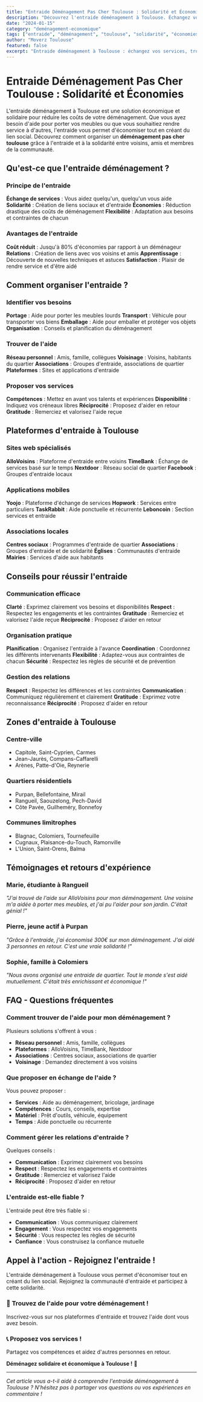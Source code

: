 ```yaml
---
title: "Entraide Déménagement Pas Cher Toulouse : Solidarité et Économies"
description: "Découvrez l'entraide déménagement à Toulouse. Échangez vos services, trouvez de l'aide, économisez ensemble. Solidarité et économies pour tous."
date: "2024-01-15"
category: "deménagement-economique"
tags: ["entraide", "déménagement", "toulouse", "solidarité", "économies"]
author: "Moverz Toulouse"
featured: false
excerpt: "Entraide déménagement à Toulouse : échangez vos services, trouvez de l'aide, économisez ensemble. Solidarité et économies pour tous vos déménagements."
---
```


# Entraide Déménagement Pas Cher Toulouse : Solidarité et Économies

L'entraide déménagement à Toulouse est une solution économique et solidaire pour réduire les coûts de votre déménagement. Que vous ayez besoin d'aide pour porter vos meubles ou que vous souhaitiez rendre service à d'autres, l'entraide vous permet d'économiser tout en créant du lien social. Découvrez comment organiser un **déménagement pas cher toulouse** grâce à l'entraide et à la solidarité entre voisins, amis et membres de la communauté.

## Qu'est-ce que l'entraide déménagement ?

### Principe de l'entraide

**Échange de services** : Vous aidez quelqu'un, quelqu'un vous aide
**Solidarité** : Création de liens sociaux et d'entraide
**Économies** : Réduction drastique des coûts de déménagement
**Flexibilité** : Adaptation aux besoins et contraintes de chacun

### Avantages de l'entraide

**Coût réduit** : Jusqu'à 80% d'économies par rapport à un déménageur
**Relations** : Création de liens avec vos voisins et amis
**Apprentissage** : Découverte de nouvelles techniques et astuces
**Satisfaction** : Plaisir de rendre service et d'être aidé

## Comment organiser l'entraide ?

### Identifier vos besoins

**Portage** : Aide pour porter les meubles lourds
**Transport** : Véhicule pour transporter vos biens
**Emballage** : Aide pour emballer et protéger vos objets
**Organisation** : Conseils et planification du déménagement

### Trouver de l'aide

**Réseau personnel** : Amis, famille, collègues
**Voisinage** : Voisins, habitants du quartier
**Associations** : Groupes d'entraide, associations de quartier
**Plateformes** : Sites et applications d'entraide

### Proposer vos services

**Compétences** : Mettez en avant vos talents et expériences
**Disponibilité** : Indiquez vos créneaux libres
**Réciprocité** : Proposez d'aider en retour
**Gratitude** : Remerciez et valorisez l'aide reçue

## Plateformes d'entraide à Toulouse

### Sites web spécialisés

**AlloVoisins** : Plateforme d'entraide entre voisins
**TimeBank** : Échange de services basé sur le temps
**Nextdoor** : Réseau social de quartier
**Facebook** : Groupes d'entraide locaux

### Applications mobiles

**Yoojo** : Plateforme d'échange de services
**Hopwork** : Services entre particuliers
**TaskRabbit** : Aide ponctuelle et récurrente
**Leboncoin** : Section services et entraide

### Associations locales

**Centres sociaux** : Programmes d'entraide de quartier
**Associations** : Groupes d'entraide et de solidarité
**Églises** : Communautés d'entraide
**Mairies** : Services d'aide aux habitants

## Conseils pour réussir l'entraide

### Communication efficace

**Clarté** : Exprimez clairement vos besoins et disponibilités
**Respect** : Respectez les engagements et les contraintes
**Gratitude** : Remerciez et valorisez l'aide reçue
**Réciprocité** : Proposez d'aider en retour

### Organisation pratique

**Planification** : Organisez l'entraide à l'avance
**Coordination** : Coordonnez les différents intervenants
**Flexibilité** : Adaptez-vous aux contraintes de chacun
**Sécurité** : Respectez les règles de sécurité et de prévention

### Gestion des relations

**Respect** : Respectez les différences et les contraintes
**Communication** : Communiquez régulièrement et clairement
**Gratitude** : Exprimez votre reconnaissance
**Réciprocité** : Proposez d'aider en retour

## Zones d'entraide à Toulouse

### Centre-ville
- Capitole, Saint-Cyprien, Carmes
- Jean-Jaurès, Compans-Caffarelli
- Arènes, Patte-d'Oie, Reynerie

### Quartiers résidentiels
- Purpan, Bellefontaine, Mirail
- Rangueil, Saouzelong, Pech-David
- Côte Pavée, Guilheméry, Bonnefoy

### Communes limitrophes
- Blagnac, Colomiers, Tournefeuille
- Cugnaux, Plaisance-du-Touch, Ramonville
- L'Union, Saint-Orens, Balma

## Témoignages et retours d'expérience

### Marie, étudiante à Rangueil
*"J'ai trouvé de l'aide sur AlloVoisins pour mon déménagement. Une voisine m'a aidée à porter mes meubles, et j'ai pu l'aider pour son jardin. C'était génial !"*

### Pierre, jeune actif à Purpan
*"Grâce à l'entraide, j'ai économisé 300€ sur mon déménagement. J'ai aidé 3 personnes en retour. C'est une vraie solidarité !"*

### Sophie, famille à Colomiers
*"Nous avons organisé une entraide de quartier. Tout le monde s'est aidé mutuellement. C'était très enrichissant et économique !"*

## FAQ - Questions fréquentes

### Comment trouver de l'aide pour mon déménagement ?

Plusieurs solutions s'offrent à vous :
- **Réseau personnel** : Amis, famille, collègues
- **Plateformes** : AlloVoisins, TimeBank, Nextdoor
- **Associations** : Centres sociaux, associations de quartier
- **Voisinage** : Demandez directement à vos voisins

### Que proposer en échange de l'aide ?

Vous pouvez proposer :
- **Services** : Aide au déménagement, bricolage, jardinage
- **Compétences** : Cours, conseils, expertise
- **Matériel** : Prêt d'outils, véhicule, équipement
- **Temps** : Aide ponctuelle ou récurrente

### Comment gérer les relations d'entraide ?

Quelques conseils :
- **Communication** : Exprimez clairement vos besoins
- **Respect** : Respectez les engagements et contraintes
- **Gratitude** : Remerciez et valorisez l'aide
- **Réciprocité** : Proposez d'aider en retour

### L'entraide est-elle fiable ?

L'entraide peut être très fiable si :
- **Communication** : Vous communiquez clairement
- **Engagement** : Vous respectez vos engagements
- **Sécurité** : Vous respectez les règles de sécurité
- **Confiance** : Vous construisez la confiance mutuelle

## Appel à l'action - Rejoignez l'entraide !

L'entraide déménagement à Toulouse vous permet d'économiser tout en créant du lien social. Rejoignez la communauté d'entraide et participez à cette solidarité.

### 🤝 **Trouvez de l'aide pour votre déménagement !**

Inscrivez-vous sur nos plateformes d'entraide et trouvez l'aide dont vous avez besoin.

### 📞 **Proposez vos services !**

Partagez vos compétences et aidez d'autres personnes en retour.

**Déménagez solidaire et économique à Toulouse !** 🚚

---

*Cet article vous a-t-il aidé à comprendre l'entraide déménagement à Toulouse ? N'hésitez pas à partager vos questions ou vos expériences en commentaire !*
